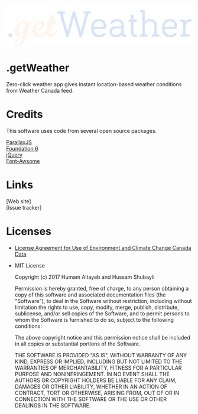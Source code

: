 ![Logo](https://github.com/htayeb/getWeather/blob/firstBranch/images/logo.png)

# .getWeather
Zero-click weather app gives instant location-based weather conditions from Weather Canada feed. 

# Credits

This software uses code from several open source packages.


[ParallaxJS](https://github.com/wagerfield/parallax) <br>
[Foundation 6](https://github.com/zurb/foundation-sites)<br>
[jQuery](https://github.com/jquery/jquery)<br>
[Font-Awsome](https://github.com/FortAwesome/Font-Awesome)<br>

# Links

[Web site] <br>
[Issue tracker]


# Licenses

* [License Agreement for Use of Environment and Climate Change Canada Data](http://climate.weather.gc.ca/prods_servs/attachment1_e.html)


* MIT License

    Copyright (c) 2017 Humam Altayeb and Hussam Shubayli
    
    Permission is hereby granted, free of charge, to any person obtaining a copy
    of this software and associated documentation files (the "Software"), to deal
    in the Software without restriction, including without limitation the rights
    to use, copy, modify, merge, publish, distribute, sublicense, and/or sell
    copies of the Software, and to permit persons to whom the Software is
    furnished to do so, subject to the following conditions:
    
    The above copyright notice and this permission notice shall be included in all
    copies or substantial portions of the Software.
    
    THE SOFTWARE IS PROVIDED "AS IS", WITHOUT WARRANTY OF ANY KIND, EXPRESS OR
    IMPLIED, INCLUDING BUT NOT LIMITED TO THE WARRANTIES OF MERCHANTABILITY,
    FITNESS FOR A PARTICULAR PURPOSE AND NONINFRINGEMENT. IN NO EVENT SHALL THE
    AUTHORS OR COPYRIGHT HOLDERS BE LIABLE FOR ANY CLAIM, DAMAGES OR OTHER
    LIABILITY, WHETHER IN AN ACTION OF CONTRACT, TORT OR OTHERWISE, ARISING FROM,
    OUT OF OR IN CONNECTION WITH THE SOFTWARE OR THE USE OR OTHER DEALINGS IN THE
    SOFTWARE.

